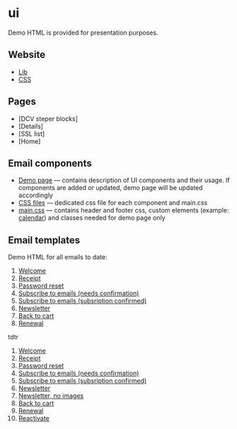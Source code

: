 # ui

Demo HTML is provided for presentation purposes. 
 

## Website

* [Lib](https://blstgr.github.io/ui/web-current/html/lib.html)
* [CSS](https://blstgr.github.io/ui/web-current/html/lib.html)

## Pages
* [DCV steper blocks]
* [Details]
* [SSL list]
* [Home]




## Email components 

* [Demo page](https://blstgr.github.io/ui/email/lib.html) &mdash; contains description of UI components and their usage. If components are added or updated, demo page will be updated accordingly
* [CSS files](https://github.com/blstgr/ui/tree/master/email/css) &mdash; dedicated css file for each component and main.css
* [main.css](https://github.com/blstgr/ui/blob/master/email/css/main.css) &mdash; contains header and footer css, custom elements (example: [calendar](https://blstgr.github.io/ui/email/7-renewal.html)) and classes needed for demo page only



## Email templates 

Demo HTML for all emails to date:
1. [Welcome](https://blstgr.github.io/ui/email/1-welcome.html)
2. [Receipt](https://blstgr.github.io/ui/email/2-receipt.html)
3. [Password reset](https://blstgr.github.io/ui/email/3-pwd-reset.html)
4. [Subscribe to emails (needs confirmation)](https://blstgr.github.io/ui/email/4-subsription-confirm.html)
5. [Subscribe to emails (subsription confirmed)](https://blstgr.github.io/ui/email/4-subsription-confirmed.html)
6. [Newsletter](https://blstgr.github.io/ui/email/5-newsletter.html)
7. [Back to cart](https://blstgr.github.io/ui/email/6-back-to-cart.html)
8. [Renewal](https://blstgr.github.io/ui/email/7-renewal.html)


tdtr
1. [Welcome](https://blstgr.github.io/ui/tdtr/welcome.html)
2. [Receipt](https://blstgr.github.io/ui/tdtr/receipt.html)
3. [Password reset](https://blstgr.github.io/ui/tdtr/reset_pwd.html)
4. [Subscribe to emails (needs confirmation)](https://blstgr.github.io/ui/tdtr/subscr_confirm.html)
5. [Subscribe to emails (subsription confirmed)](https://blstgr.github.io/ui/tdtr/subscribed.html)
6. [Newsletter](https://blstgr.github.io/ui/tdtr/newsletter.html)
7. [Newsletter, no images](https://blstgr.github.io/ui/tdtr/newsletter_no_img.html)
8. [Back to cart](https://blstgr.github.io/ui/tdtr/back_to_cart.html)
9. [Renewal](https://blstgr.github.io/ui/tdtr/renewal_it2.html)
10. [Reactivate](https://blstgr.github.io/ui/tdtr/reactivate_it2.html)